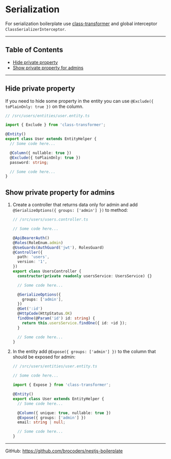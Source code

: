 # Serialization

For serialization boilerplate use [class-transformer](https://www.npmjs.com/package/class-transformer) and global interceptor `ClassSerializerInterceptor`.

---

## Table of Contents

- [Hide private property](#hide-private-property)
- [Show private property for admins](#show-private-property-for-admins)

---

## Hide private property

If you need to hide some property in the entity you can use `@Exclude({ toPlainOnly: true })` on the column.

```ts
// /src/users/entities/user.entity.ts

import { Exclude } from 'class-transformer';

@Entity()
export class User extends EntityHelper {
  // Some code here...

  @Column({ nullable: true })
  @Exclude({ toPlainOnly: true })
  password: string;

  // Some code here...
}

```

## Show private property for admins

1. Create a controller that returns data only for admin and add `@SerializeOptions({ groups: ['admin'] })` to method:

    ```ts
    // /src/users/users.controller.ts

    // Some code here...

    @ApiBearerAuth()
    @Roles(RoleEnum.admin)
    @UseGuards(AuthGuard('jwt'), RolesGuard)
    @Controller({
      path: 'users',
      version: '1',
    })
    export class UsersController {
      constructor(private readonly usersService: UsersService) {}

      // Some code here...

      @SerializeOptions({
        groups: ['admin'],
      })
      @Get(':id')
      @HttpCode(HttpStatus.OK)
      findOne(@Param('id') id: string) {
        return this.usersService.findOne({ id: +id });
      }

      // Some code here...
    }
    ```

1. In the entity add `@Expose({ groups: ['admin'] })` to the column that should be exposed for admin:

    ```ts
    // /src/users/entities/user.entity.ts
    
    // Some code here...

    import { Expose } from 'class-transformer';

    @Entity()
    export class User extends EntityHelper {
      // Some code here...

      @Column({ unique: true, nullable: true })
      @Expose({ groups: ['admin'] })
      email: string | null;

      // Some code here...
    }
    ```

---

GitHub: https://github.com/brocoders/nestjs-boilerplate
